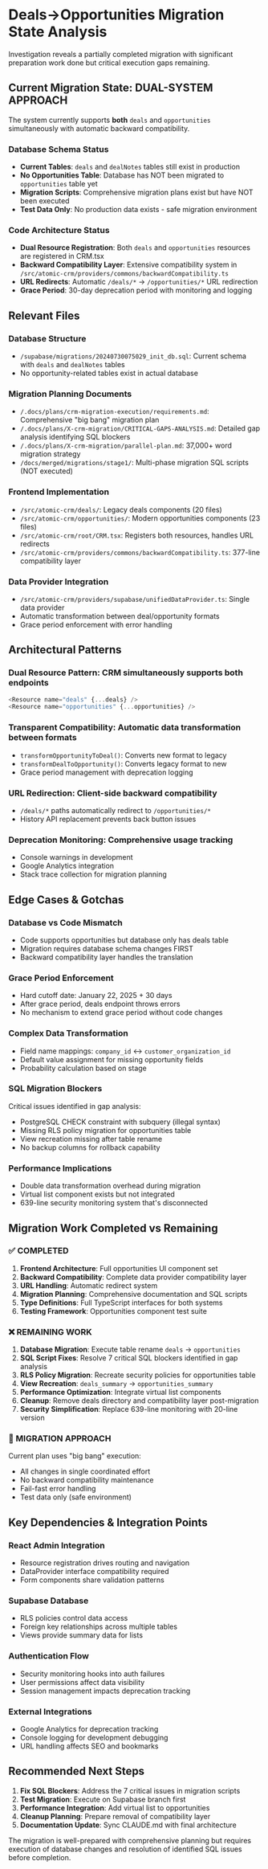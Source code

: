 # Deals→Opportunities Migration State Analysis

Investigation reveals a partially completed migration with significant preparation work done but critical execution gaps remaining.

## Current Migration State: DUAL-SYSTEM APPROACH

The system currently supports **both** `deals` and `opportunities` simultaneously with automatic backward compatibility.

### Database Schema Status
- **Current Tables**: `deals` and `dealNotes` tables still exist in production
- **No Opportunities Table**: Database has NOT been migrated to `opportunities` table yet
- **Migration Scripts**: Comprehensive migration plans exist but have NOT been executed
- **Test Data Only**: No production data exists - safe migration environment

### Code Architecture Status
- **Dual Resource Registration**: Both `deals` and `opportunities` resources are registered in CRM.tsx
- **Backward Compatibility Layer**: Extensive compatibility system in `/src/atomic-crm/providers/commons/backwardCompatibility.ts`
- **URL Redirects**: Automatic `/deals/*` → `/opportunities/*` URL redirection
- **Grace Period**: 30-day deprecation period with monitoring and logging

## Relevant Files

### Database Structure
- `/supabase/migrations/20240730075029_init_db.sql`: Current schema with `deals` and `dealNotes` tables
- No opportunity-related tables exist in actual database

### Migration Planning Documents
- `/.docs/plans/crm-migration-execution/requirements.md`: Comprehensive "big bang" migration plan
- `/.docs/plans/X-crm-migration/CRITICAL-GAPS-ANALYSIS.md`: Detailed gap analysis identifying SQL blockers
- `/.docs/plans/X-crm-migration/parallel-plan.md`: 37,000+ word migration strategy
- `/docs/merged/migrations/stage1/`: Multi-phase migration SQL scripts (NOT executed)

### Frontend Implementation
- `/src/atomic-crm/deals/`: Legacy deals components (20 files)
- `/src/atomic-crm/opportunities/`: Modern opportunities components (23 files)
- `/src/atomic-crm/root/CRM.tsx`: Registers both resources, handles URL redirects
- `/src/atomic-crm/providers/commons/backwardCompatibility.ts`: 377-line compatibility layer

### Data Provider Integration
- `/src/atomic-crm/providers/supabase/unifiedDataProvider.ts`: Single data provider
- Automatic transformation between deal/opportunity formats
- Grace period enforcement with error handling

## Architectural Patterns

### **Dual Resource Pattern**: CRM simultaneously supports both endpoints
```typescript
<Resource name="deals" {...deals} />
<Resource name="opportunities" {...opportunities} />
```

### **Transparent Compatibility**: Automatic data transformation between formats
- `transformOpportunityToDeal()`: Converts new format to legacy
- `transformDealToOpportunity()`: Converts legacy format to new
- Grace period management with deprecation logging

### **URL Redirection**: Client-side backward compatibility
- `/deals/*` paths automatically redirect to `/opportunities/*`
- History API replacement prevents back button issues

### **Deprecation Monitoring**: Comprehensive usage tracking
- Console warnings in development
- Google Analytics integration
- Stack trace collection for migration planning

## Edge Cases & Gotchas

### **Database vs Code Mismatch**
- Code supports opportunities but database only has deals table
- Migration requires database schema changes FIRST
- Backward compatibility layer handles the translation

### **Grace Period Enforcement**
- Hard cutoff date: January 22, 2025 + 30 days
- After grace period, deals endpoint throws errors
- No mechanism to extend grace period without code changes

### **Complex Data Transformation**
- Field name mappings: `company_id` ↔ `customer_organization_id`
- Default value assignment for missing opportunity fields
- Probability calculation based on stage

### **SQL Migration Blockers**
Critical issues identified in gap analysis:
- PostgreSQL CHECK constraint with subquery (illegal syntax)
- Missing RLS policy migration for opportunities table
- View recreation missing after table rename
- No backup columns for rollback capability

### **Performance Implications**
- Double data transformation overhead during migration
- Virtual list component exists but not integrated
- 639-line security monitoring system that's disconnected

## Migration Work Completed vs Remaining

### ✅ COMPLETED
1. **Frontend Architecture**: Full opportunities UI component set
2. **Backward Compatibility**: Complete data provider compatibility layer
3. **URL Handling**: Automatic redirect system
4. **Migration Planning**: Comprehensive documentation and SQL scripts
5. **Type Definitions**: Full TypeScript interfaces for both systems
6. **Testing Framework**: Opportunities component test suite

### ❌ REMAINING WORK
1. **Database Migration**: Execute table rename `deals` → `opportunities`
2. **SQL Script Fixes**: Resolve 7 critical SQL blockers identified in gap analysis
3. **RLS Policy Migration**: Recreate security policies for opportunities table
4. **View Recreation**: `deals_summary` → `opportunities_summary`
5. **Performance Optimization**: Integrate virtual list components
6. **Cleanup**: Remove deals directory and compatibility layer post-migration
7. **Security Simplification**: Replace 639-line monitoring with 20-line version

### 🔄 MIGRATION APPROACH
Current plan uses "big bang" execution:
- All changes in single coordinated effort
- No backward compatibility maintenance
- Fail-fast error handling
- Test data only (safe environment)

## Key Dependencies & Integration Points

### **React Admin Integration**
- Resource registration drives routing and navigation
- DataProvider interface compatibility required
- Form components share validation patterns

### **Supabase Database**
- RLS policies control data access
- Foreign key relationships across multiple tables
- Views provide summary data for lists

### **Authentication Flow**
- Security monitoring hooks into auth failures
- User permissions affect data visibility
- Session management impacts deprecation tracking

### **External Integrations**
- Google Analytics for deprecation tracking
- Console logging for development debugging
- URL handling affects SEO and bookmarks

## Recommended Next Steps

1. **Fix SQL Blockers**: Address the 7 critical issues in migration scripts
2. **Test Migration**: Execute on Supabase branch first
3. **Performance Integration**: Add virtual list to opportunities
4. **Cleanup Planning**: Prepare removal of compatibility layer
5. **Documentation Update**: Sync CLAUDE.md with final architecture

The migration is well-prepared with comprehensive planning but requires execution of database changes and resolution of identified SQL issues before completion.